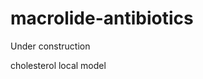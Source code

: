 # macrolide-antibiotics

Under construction




<script src=https://chemapps.stolaf.edu/jmol/files/JSmolMin2.js></script><script type='text/javascript' language='javascript'>Jmol.Info.j2sPath = 'https://chemapps.stolaf.edu/jmol/jsmol/j2s';Jmol.Info.serverURL='https://chemapps.stolaf.edu/jmol/jsmol/php/jsmol.php';jmolInitialize('https://chemapps.stolaf.edu/jmol/files', true);jmolApplet(['600','600'],"set antialiasdisplay\;load https://gr-jeannerat-unige.github.io/macrolide-antibiotics/data/cholesterol-3D.sdf;",'0');</script><div style='width:600px'>cholesterol local model<script>;jmolCheckbox('spin on','spin off','spin on/off')</script></div>

